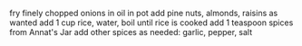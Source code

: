 fry finely chopped onions in oil in pot
add pine nuts, almonds, raisins as wanted
add 1 cup rice, water, boil until rice is cooked
add 1 teaspoon spices from Annat's Jar
add other spices as needed: garlic, pepper, salt
